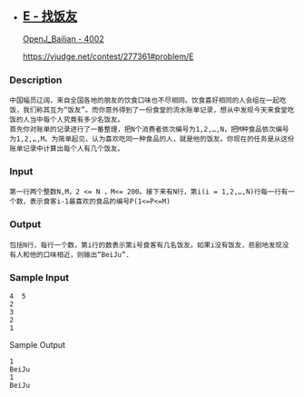 - ## [E - 找饭友](https://vjudge.net/problem/OpenJ_Bailian-4002)

   

  [OpenJ_Bailian - 4002 ](https://vjudge.net/problem/292212/origin)

  https://vjudge.net/contest/277361#problem/E

### Description

```
中国幅员辽阔，来自全国各地的朋友的饮食口味也不尽相同。饮食喜好相同的人会组在一起吃饭，我们称其互为“饭友”。而你意外得到了一份食堂的流水账单记录，想从中发现今天来食堂吃饭的人当中每个人究竟有多少名饭友。 
首先你对账单的记录进行了一番整理，把N个消费者依次编号为1,2,…,N，把M种食品依次编号为1,2,…,M。为简单起见，认为喜欢吃同一种食品的人，就是他的饭友。你现在的任务是从这份账单记录中计算出每个人有几个饭友。
```

### Input

```
第一行两个整数N,M，2 <= N ，M<= 200。接下来有N行，第i(i = 1,2,…,N)行每一行有一个数，表示食客i-1最喜欢的食品的编号P(1<=P<=M)
```

### Output

```
包括N行，每行一个数，第i行的数表示第i号食客有几名饭友。如果i没有饭友，悲剧地发现没有人和他的口味相近，则输出“BeiJu”.
```

### Sample Input

```
4  5
2
3
2
1
```

Sample Output

```
1
BeiJu
1
BeiJu
```